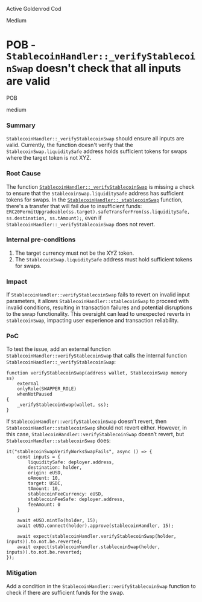 Active Goldenrod Cod

Medium

# POB - `StablecoinHandler::_verifyStablecoinSwap` doesn't check that all inputs are valid

POB

medium

### Summary

`StablecoinHandler::_verifyStablecoinSwap` should ensure all inputs are valid. Currently, the function doesn't verify that the `StablecoinSwap.liquiditySafe` address holds sufficient tokens for swaps where the target token is not XYZ.

### Root Cause

The function [`StablecoinHandler::_verifyStablecoinSwap`](https://github.com/sherlock-audit/2024-11-telcoin/blob/main/telcoin-audit/contracts/stablecoin/StablecoinHandler.sol#L194) is missing a check to ensure that the `StablecoinSwap.liquiditySafe` address has sufficient tokens for swaps. In the [`StablecoinHandler::_stablecoinSwap`](https://github.com/sherlock-audit/2024-11-telcoin/blob/main/telcoin-audit/contracts/stablecoin/StablecoinHandler.sol#L175-L179) function, there's a transfer that will fail due to insufficient funds: `ERC20PermitUpgradeable(ss.target).safeTransferFrom(ss.liquiditySafe, ss.destination, ss.tAmount);`, even if `StablecoinHandler::_verifyStablecoinSwap` does not revert.

### Internal pre-conditions

1. The target currency must not be the XYZ token.  
2. The `StablecoinSwap.liquiditySafe` address must hold sufficient tokens for swaps.

### Impact

If `StablecoinHandler::verifyStablecoinSwap` fails to revert on invalid input parameters, it allows `StablecoinHandler::stablecoinSwap` to proceed with invalid conditions, resulting in transaction failures and potential disruptions to the swap functionality. This oversight can lead to unexpected reverts in `stablecoinSwap`, impacting user experience and transaction reliability.

### PoC

To test the issue, add an external function `StablecoinHandler::verifyStablecoinSwap` that calls the internal function `StablecoinHandler::_verifyStablecoinSwap`:
```solidity
function verifyStablecoinSwap(address wallet, StablecoinSwap memory ss)
    external
    onlyRole(SWAPPER_ROLE)
    whenNotPaused
{
    _verifyStablecoinSwap(wallet, ss);
}
```

If `StablecoinHandler::verifyStablecoinSwap` doesn’t revert, then `StablecoinHandler::stablecoinSwap` should not revert either. However, in this case, `StablecoinHandler::verifyStablecoinSwap` doesn’t revert, but `StablecoinHandler::stablecoinSwap` does:
```solidity
it("stablecoinSwapVerifyWorksSwapFails", async () => {
    const inputs = {
        liquiditySafe: deployer.address,
        destination: holder,
        origin: eUSD,
        oAmount: 10,
        target: USDC,
        tAmount: 10,
        stablecoinFeeCurrency: eUSD,
        stablecoinFeeSafe: deployer.address,
        feeAmount: 0
    }

    await eUSD.mintTo(holder, 15);
    await eUSD.connect(holder).approve(stablecoinHandler, 15);

    await expect(stablecoinHandler.verifyStablecoinSwap(holder, inputs)).to.not.be.reverted;
    await expect(stablecoinHandler.stablecoinSwap(holder, inputs)).to.not.be.reverted;
});
```

### Mitigation

Add a condition in the `StablecoinHandler::verifyStablecoinSwap` function to check if there are sufficient funds for the swap.
